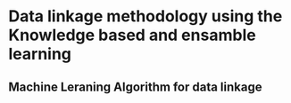 # Data linkage methodology using the Knowledge based and ensamble learning
## Machine Leraning Algorithm for data linkage
